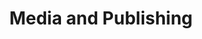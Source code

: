 ---
templateKey: industries
title:  Media and Publishing
subTitle:  Media and Publishing Subtitle
image: /img/industries/governance-bg.jpg
description: Changes in how the Public Sector operates can impact lives on scale. Improve citizen experience and transform governance by accelerating digital adoption.
# This Images is for the home page
icon: /img/industries/education-icon.png
hovericon: /img/industries/education-icon-white.png
---